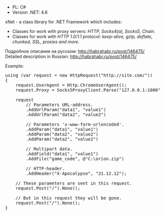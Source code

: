 * PL: C#
* Version .NET: 4.8

xNet - a class library for .NET Framework which includes:
* Classes for work with proxy servers: _HTTP, Socks4(a), Socks5, Chain_.
* Classes for work with *HTTP 1.0/1.1* protocol: _keep-alive, gzip, deflate, chunked, SSL, proxies and more_.

Подробное описание на русском: http://habrahabr.ru/post/146475/ <br />
Detailed description in Russian: http://habrahabr.ru/post/146475/ <br />

Example:
<pre>
using (var request = new HttpRequest("http://site.com/"))
{
    request.UserAgent = Http.ChromeUserAgent();
	request.Proxy = Socks5ProxyClient.Parse("127.0.0.1:1080");

    request
        // Parameters URL-address.
        .AddUrlParam("data1", "value1")
        .AddUrlParam("data2", "value2")

        // Parameters 'x-www-form-urlencoded'.
        .AddParam("data1", "value1")
        .AddParam("data2", "value2")
        .AddParam("data2", "value2")

        // Multipart data.
        .AddField("data1", "value1")
        .AddFile("game_code", @"C:\orion.zip")

        // HTTP-header.
        .AddHeader("X-Apocalypse", "21.12.12");
		
    // These parameters are sent in this request.
    request.Post("/").None();

    // But in this request they will be gone.
    request.Post("/").None();
}
</pre>
